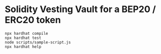 # Solidity Vesting Vault for a BEP20 / ERC20 token

```shell
npx hardhat compile
npx hardhat test
node scripts/sample-script.js
npx hardhat help
```
